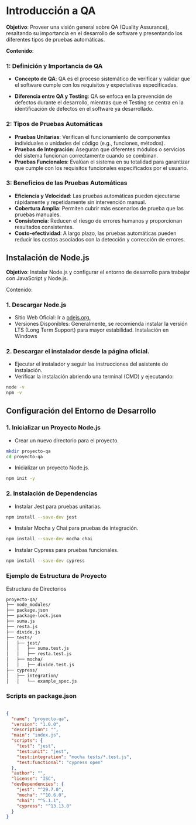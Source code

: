 # Introducción a QA

**Objetivo**:
Proveer una visión general sobre QA (Quality Assurance), resaltando su importancia en el desarrollo de software y presentando los diferentes tipos de pruebas automáticas.

**Contenido**:

### 1: Definición y Importancia de QA

- **Concepto de QA**: QA es el proceso sistemático de verificar y validar que el software cumple con los requisitos y expectativas especificadas.

- **Diferencia entre QA y Testing**: QA se enfoca en la prevención de defectos durante el desarrollo, mientras que el Testing se centra en la identificación de defectos en el software ya desarrollado.

### 2: Tipos de Pruebas Automáticas

- **Pruebas Unitarias**: Verifican el funcionamiento de componentes individuales o unidades del código (e.g., funciones, métodos).
- **Pruebas de Integración**: Aseguran que diferentes módulos o servicios del sistema funcionan correctamente cuando se combinan.
- **Pruebas Funcionales**: Evalúan el sistema en su totalidad para garantizar que cumple con los requisitos funcionales especificados por el usuario.


### 3: Beneficios de las Pruebas Automáticas

- **Eficiencia y Velocidad**: Las pruebas automáticas pueden ejecutarse rápidamente y repetidamente sin intervención manual.
- **Cobertura Amplia**: Permiten cubrir más escenarios de prueba que las pruebas manuales.
- **Consistencia**: Reducen el riesgo de errores humanos y proporcionan resultados consistentes.
- **Costo-efectividad**: A largo plazo, las pruebas automáticas pueden reducir los costos asociados con la detección y corrección de errores.



## Instalación de Node.js


**Objetivo**: Instalar Node.js y configurar el entorno de desarrollo para trabajar con JavaScript y Node.js.

Contenido:

### 1. Descargar Node.js

- Sitio Web Oficial: Ir a [odejs.org.](https://nodejs.org/)
- Versiones Disponibles: Generalmente, se recomienda instalar la versión LTS (Long Term Support) para mayor estabilidad.
Instalación en Windows

### 2. Descargar el instalador desde la página oficial.

- Ejecutar el instalador y seguir las instrucciones del asistente de instalación.
- Verificar la instalación abriendo una terminal (CMD) y ejecutando:


```bash
node -v
npm -v
```


## Configuración del Entorno de Desarrollo
### 1. Inicializar un Proyecto Node.js

- Crear un nuevo directorio para el proyecto.

```bash
mkdir proyecto-qa
cd proyecto-qa
```

- Inicializar un proyecto Node.js.

```bash
npm init -y
```

### 2. Instalación de Dependencias

- Instalar Jest para pruebas unitarias.

 
```bash
npm install --save-dev jest
```

- Instalar Mocha y Chai para pruebas de integración.

```bash
npm install --save-dev mocha chai
```

- Instalar Cypress para pruebas funcionales.

```bash
npm install --save-dev cypress
```


### Ejemplo de Estructura de Proyecto
Estructura de Directorios

```bash
proyecto-qa/
├── node_modules/
├── package.json
├── package-lock.json
├── suma.js
├── resta.js
├── divide.js
├── tests/
│   ├── jest/
│   │   ├── suma.test.js
│   │   ├── resta.test.js
│   ├── mocha/
│   │   ├── divide.test.js
├── cypress/
│   ├── integration/
│   │   └── example_spec.js
```

### Scripts en package.json


```json

{
  "name": "proyecto-qa",
  "version": "1.0.0",
  "description": "",
  "main": "index.js",
  "scripts": {
    "test": "jest",
    "test:unit": "jest",
    "test:integration": "mocha tests/*.test.js",
    "test:functional": "cypress open"
  },
  "author": "",
  "license": "ISC",
  "devDependencies": {
    "jest": "^29.7.0",
    "mocha": "^10.6.0",
    "chai": "^5.1.1",
    "cypress": "^13.13.0"
  }
}

```


